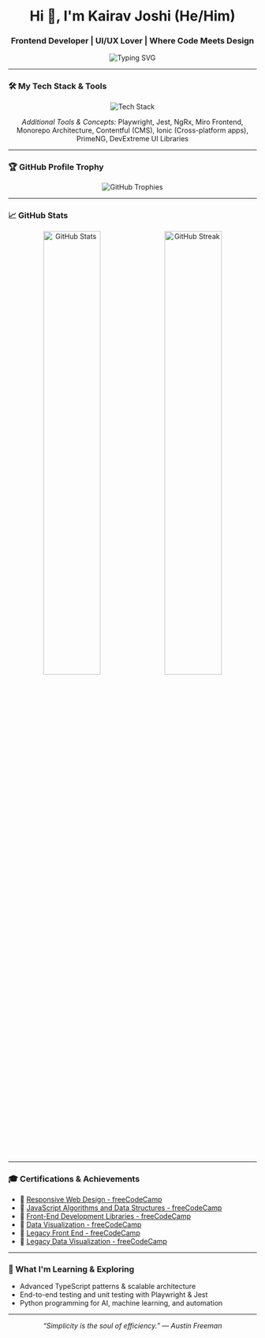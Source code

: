 <h1 align="center">Hi 👋, I'm Kairav Joshi (He/Him)</h1>
<h3 align="center">Frontend Developer | UI/UX Lover | Where Code Meets Design</h3>

<p align="center">
  <img src="https://readme-typing-svg.demolab.com/?font=Fira+Code&size=25&duration=3000&pause=1000&color=F97316&center=true&vCenter=true&width=450&lines=Front-end+Developer;Crafting+Responsive+UIs;Passionate+About+Clean+Design+and+JS" alt="Typing SVG" />
</p>

---

### 🛠️ My Tech Stack & Tools

<p align="center">
  <img src="https://skillicons.dev/icons?i=angular,js,ts,html,css,sass,react,nextjs,jquery,bootstrap,materialui,git,github,vscode" alt="Tech Stack" />
</p>

<p align="center">
  <em>Additional Tools & Concepts:</em> Playwright, Jest, NgRx, Miro Frontend, Monorepo Architecture, Contentful (CMS), Ionic (Cross-platform apps), PrimeNG, DevExtreme UI Libraries
</p>

---

### 🏆 GitHub Profile Trophy

<p align="center">
  <img src="https://github-profile-trophy.vercel.app/?username=KairavJoshi&theme=darkhub&margin-w=15&margin-h=15&title=Stars,Commits,Repositories,PullRequest" alt="GitHub Trophies" />
</p>

---

### 📈 GitHub Stats

<p align="center">
  <img width="48%" src="https://github-readme-stats.vercel.app/api?username=KairavJoshi&show_icons=true&theme=tokyonight&hide_border=true" alt="GitHub Stats" />
  <img width="48%" src="https://github-readme-streak-stats.herokuapp.com/?user=KairavJoshi&theme=tokyonight&hide_border=true" alt="GitHub Streak" />
</p>

---

### 🎓 Certifications & Achievements

- 🏅 [Responsive Web Design - freeCodeCamp](https://www.freecodecamp.org/certification/Kairav_Joshi/responsive-web-design)
- 🏅 [JavaScript Algorithms and Data Structures - freeCodeCamp](https://www.freecodecamp.org/certification/Kairav_Joshi/javascript-algorithms-and-data-structures)
- 🏅 [Front-End Development Libraries - freeCodeCamp](https://www.freecodecamp.org/certification/Kairav_Joshi/front-end-development-libraries)
- 🏅 [Data Visualization - freeCodeCamp](https://www.freecodecamp.org/certification/Kairav_Joshi/data-visualization)
- 🏅 [Legacy Front End - freeCodeCamp](https://www.freecodecamp.org/certification/Kairav_Joshi/legacy-front-end)
- 🏅 [Legacy Data Visualization - freeCodeCamp](https://www.freecodecamp.org/certification/Kairav_Joshi/legacy-data-visualization)

---

### 🌱 What I'm Learning & Exploring

- Advanced TypeScript patterns & scalable architecture  
- End-to-end testing and unit testing with Playwright & Jest  
- Python programming for AI, machine learning, and automation  

---

<p align="center">
  <i>“Simplicity is the soul of efficiency.” — Austin Freeman</i>
</p>
